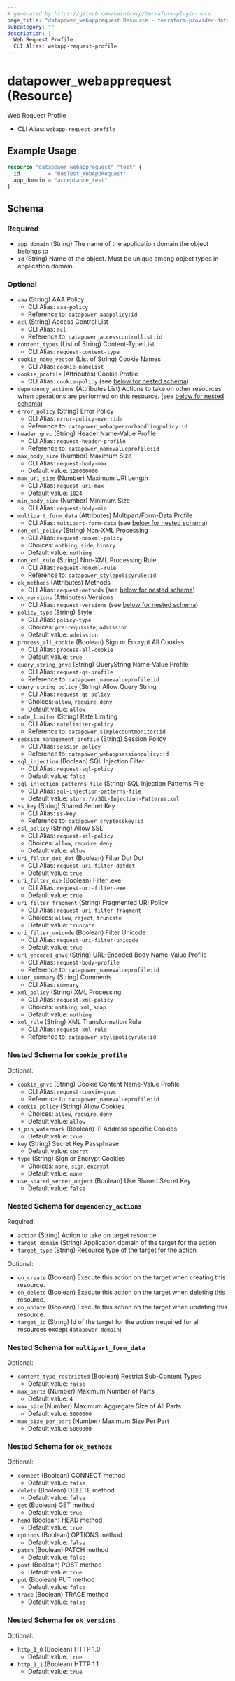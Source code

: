 ```yaml
---
# generated by https://github.com/hashicorp/terraform-plugin-docs
page_title: "datapower_webapprequest Resource - terraform-provider-datapower"
subcategory: ""
description: |-
  Web Request Profile
  CLI Alias: webapp-request-profile
---
```


# datapower_webapprequest (Resource)

Web Request Profile
  - CLI Alias: `webapp-request-profile`

## Example Usage

```terraform
resource "datapower_webapprequest" "test" {
  id         = "ResTest_WebAppRequest"
  app_domain = "acceptance_test"
}
```

<!-- schema generated by tfplugindocs -->
## Schema

### Required

- `app_domain` (String) The name of the application domain the object belongs to
- `id` (String) Name of the object. Must be unique among object types in application domain.

### Optional

- `aaa` (String) AAA Policy
  - CLI Alias: `aaa-policy`
  - Reference to: `datapower_aaapolicy:id`
- `acl` (String) Access Control List
  - CLI Alias: `acl`
  - Reference to: `datapower_accesscontrollist:id`
- `content_types` (List of String) Content-Type List
  - CLI Alias: `request-content-type`
- `cookie_name_vector` (List of String) Cookie Names
  - CLI Alias: `cookie-namelist`
- `cookie_profile` (Attributes) Cookie Profile
  - CLI Alias: `cookie-policy` (see [below for nested schema](#nestedatt--cookie_profile))
- `dependency_actions` (Attributes List) Actions to take on other resources when operations are performed on this resource. (see [below for nested schema](#nestedatt--dependency_actions))
- `error_policy` (String) Error Policy
  - CLI Alias: `error-policy-override`
  - Reference to: `datapower_webapperrorhandlingpolicy:id`
- `header_gnvc` (String) Header Name-Value Profile
  - CLI Alias: `request-header-profile`
  - Reference to: `datapower_namevalueprofile:id`
- `max_body_size` (Number) Maximum Size
  - CLI Alias: `request-body-max`
  - Default value: `128000000`
- `max_uri_size` (Number) Maximum URI Length
  - CLI Alias: `request-uri-max`
  - Default value: `1024`
- `min_body_size` (Number) Minimum Size
  - CLI Alias: `request-body-min`
- `multipart_form_data` (Attributes) Multipart/Form-Data Profile
  - CLI Alias: `multipart-form-data` (see [below for nested schema](#nestedatt--multipart_form_data))
- `non_xml_policy` (String) Non-XML Processing
  - CLI Alias: `request-nonxml-policy`
  - Choices: `nothing`, `side`, `binary`
  - Default value: `nothing`
- `non_xml_rule` (String) Non-XML Processing Rule
  - CLI Alias: `request-nonxml-rule`
  - Reference to: `datapower_stylepolicyrule:id`
- `ok_methods` (Attributes) Methods
  - CLI Alias: `request-methods` (see [below for nested schema](#nestedatt--ok_methods))
- `ok_versions` (Attributes) Versions
  - CLI Alias: `request-versions` (see [below for nested schema](#nestedatt--ok_versions))
- `policy_type` (String) Style
  - CLI Alias: `policy-type`
  - Choices: `pre-requisite`, `admission`
  - Default value: `admission`
- `process_all_cookie` (Boolean) Sign or Encrypt All Cookies
  - CLI Alias: `process-all-cookie`
  - Default value: `true`
- `query_string_gnvc` (String) QueryString Name-Value Profile
  - CLI Alias: `request-qs-profile`
  - Reference to: `datapower_namevalueprofile:id`
- `query_string_policy` (String) Allow Query String
  - CLI Alias: `request-qs-policy`
  - Choices: `allow`, `require`, `deny`
  - Default value: `allow`
- `rate_limiter` (String) Rate Limiting
  - CLI Alias: `ratelimiter-policy`
  - Reference to: `datapower_simplecountmonitor:id`
- `session_management_profile` (String) Session Policy
  - CLI Alias: `session-policy`
  - Reference to: `datapower_webappsessionpolicy:id`
- `sql_injection` (Boolean) SQL Injection Filter
  - CLI Alias: `request-sql-policy`
  - Default value: `false`
- `sql_injection_patterns_file` (String) SQL Injection Patterns File
  - CLI Alias: `sql-injection-patterns-file`
  - Default value: `store:///SQL-Injection-Patterns.xml`
- `ss_key` (String) Shared Secret Key
  - CLI Alias: `ss-key`
  - Reference to: `datapower_cryptosskey:id`
- `ssl_policy` (String) Allow SSL
  - CLI Alias: `request-ssl-policy`
  - Choices: `allow`, `require`, `deny`
  - Default value: `allow`
- `uri_filter_dot_dot` (Boolean) Filter Dot Dot
  - CLI Alias: `request-uri-filter-dotdot`
  - Default value: `true`
- `uri_filter_exe` (Boolean) Filter .exe
  - CLI Alias: `request-uri-filter-exe`
  - Default value: `true`
- `uri_filter_fragment` (String) Fragmented URI Policy
  - CLI Alias: `request-uri-filter-fragment`
  - Choices: `allow`, `reject`, `truncate`
  - Default value: `truncate`
- `uri_filter_unicode` (Boolean) Filter Unicode
  - CLI Alias: `request-uri-filter-unicode`
  - Default value: `true`
- `url_encoded_gnvc` (String) URL-Encoded Body Name-Value Profile
  - CLI Alias: `request-body-profile`
  - Reference to: `datapower_namevalueprofile:id`
- `user_summary` (String) Comments
  - CLI Alias: `summary`
- `xml_policy` (String) XML Processing
  - CLI Alias: `request-xml-policy`
  - Choices: `nothing`, `xml`, `soap`
  - Default value: `nothing`
- `xml_rule` (String) XML Transformation Rule
  - CLI Alias: `request-xml-rule`
  - Reference to: `datapower_stylepolicyrule:id`

<a id="nestedatt--cookie_profile"></a>
### Nested Schema for `cookie_profile`

Optional:

- `cookie_gnvc` (String) Cookie Content Name-Value Profile
  - CLI Alias: `request-cookie-gnvc`
  - Reference to: `datapower_namevalueprofile:id`
- `cookie_policy` (String) Allow Cookies
  - Choices: `allow`, `require`, `deny`
  - Default value: `allow`
- `i_pin_watermark` (Boolean) IP Address specific Cookies
  - Default value: `true`
- `key` (String) Secret Key Passphrase
  - Default value: `secret`
- `type` (String) Sign or Encrypt Cookies
  - Choices: `none`, `sign`, `encrypt`
  - Default value: `none`
- `use_shared_secret_object` (Boolean) Use Shared Secret Key
  - Default value: `false`


<a id="nestedatt--dependency_actions"></a>
### Nested Schema for `dependency_actions`

Required:

- `action` (String) Action to take on target resource
- `target_domain` (String) Application domain of the target for the action
- `target_type` (String) Resource type of the target for the action

Optional:

- `on_create` (Boolean) Execute this action on the target when creating this resource.
- `on_delete` (Boolean) Execute this action on the target when deleting this resource.
- `on_update` (Boolean) Execute this action on the target when updating this resource.
- `target_id` (String) Id of the target for the action (required for all resources except `datapower_domain`)


<a id="nestedatt--multipart_form_data"></a>
### Nested Schema for `multipart_form_data`

Optional:

- `content_type_restricted` (Boolean) Restrict Sub-Content Types
  - Default value: `false`
- `max_parts` (Number) Maximum Number of Parts
  - Default value: `4`
- `max_size` (Number) Maximum Aggregate Size of All Parts
  - Default value: `5000000`
- `max_size_per_part` (Number) Maximum Size Per Part
  - Default value: `5000000`


<a id="nestedatt--ok_methods"></a>
### Nested Schema for `ok_methods`

Optional:

- `connect` (Boolean) CONNECT method
  - Default value: `false`
- `delete` (Boolean) DELETE method
  - Default value: `false`
- `get` (Boolean) GET method
  - Default value: `true`
- `head` (Boolean) HEAD method
  - Default value: `true`
- `options` (Boolean) OPTIONS method
  - Default value: `false`
- `patch` (Boolean) PATCH method
  - Default value: `false`
- `post` (Boolean) POST method
  - Default value: `true`
- `put` (Boolean) PUT method
  - Default value: `false`
- `trace` (Boolean) TRACE method
  - Default value: `false`


<a id="nestedatt--ok_versions"></a>
### Nested Schema for `ok_versions`

Optional:

- `http_1_0` (Boolean) HTTP 1.0
  - Default value: `true`
- `http_1_1` (Boolean) HTTP 1.1
  - Default value: `true`
